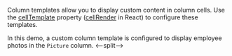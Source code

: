 Column templates allow you to display custom content in column cells. Use the [cellTemplate](/Documentation/ApiReference/UI_Components/dxDataGrid/Configuration/columns/#cellTemplate) property ([cellRender](/Documentation/ApiReference/UI_Components/dxDataGrid/Configuration/columns/#cellRender) in React) to configure these templates.

In this demo, a custom column template is configured to display employee photos in the `Picture` column.
<--split-->